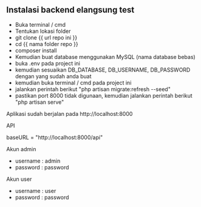 ## Instalasi backend elangsung test

- Buka terminal / cmd
- Tentukan lokasi folder
- git clone {{ url repo ini }}
- cd {{ nama folder repo }}
- composer install
- Kemudian buat database menggunakan MySQL (nama database bebas)
- buka .env pada project ini
- kemudian sesuaikan DB_DATABASE, DB_USERNAME, DB_PASSWORD dengan yang sudah anda buat
- kemudian buka terminal / cmd pada project ini
- jalankan perintah berikut "php artisan migrate:refresh --seed"
- pastikan port 8000 tidak digunaan, kemudian jalankan perintah berikut "php artisan serve"

Aplikasi sudah berjalan pada http://localhost:8000

API

baseURL = "http://localhost:8000/api"

Akun admin
- username : admin
- password : password

Akun user
- username : user
- password : password
